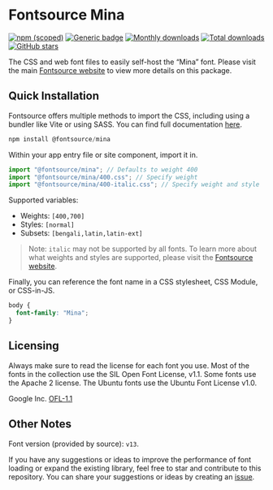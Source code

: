 # Fontsource Mina

[![npm (scoped)](https://img.shields.io/npm/v/@fontsource/mina?color=brightgreen)](https://www.npmjs.com/package/@fontsource/mina) [![Generic badge](https://img.shields.io/badge/fontsource-passing-brightgreen)](https://github.com/fontsource/fontsource) [![Monthly downloads](https://badgen.net/npm/dm/@fontsource/mina)](https://github.com/fontsource/fontsource) [![Total downloads](https://badgen.net/npm/dt/@fontsource/mina)](https://github.com/fontsource/fontsource) [![GitHub stars](https://img.shields.io/github/stars/fontsource/fontsource.svg?style=social&label=Star)](https://github.com/fontsource/fontsource/stargazers)

The CSS and web font files to easily self-host the “Mina” font. Please visit the main [Fontsource website](https://fontsource.org/fonts/mina) to view more details on this package.

## Quick Installation

Fontsource offers multiple methods to import the CSS, including using a bundler like Vite or using SASS. You can find full documentation [here](https://fontsource.org/docs/getting-started/introduction).

```javascript
npm install @fontsource/mina
```

Within your app entry file or site component, import it in.

```javascript
import "@fontsource/mina"; // Defaults to weight 400
import "@fontsource/mina/400.css"; // Specify weight
import "@fontsource/mina/400-italic.css"; // Specify weight and style
```

Supported variables:
- Weights: `[400,700]`
- Styles: `[normal]`
- Subsets: `[bengali,latin,latin-ext]`

> Note: `italic` may not be supported by all fonts. To learn more about what weights and styles are supported, please visit the [Fontsource website](https://fontsource.org/fonts/mina).

Finally, you can reference the font name in a CSS stylesheet, CSS Module, or CSS-in-JS.

```css
body {
  font-family: "Mina";
}
```

## Licensing
Always make sure to read the license for each font you use. Most of the fonts in the collection use the SIL Open Font License, v1.1. Some fonts use the Apache 2 license. The Ubuntu fonts use the Ubuntu Font License v1.0.

Google Inc.
[OFL-1.1](http://scripts.sil.org/OFL)

## Other Notes
Font version (provided by source): `v13`.

If you have any suggestions or ideas to improve the performance of font loading or expand the existing library, feel free to star and contribute to this repository. You can share your suggestions or ideas by creating an [issue](https://github.com/fontsource/fontsource/issues).